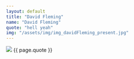 ```yaml
---
layout: default
title: "David Fleming"
name: "David Fleming"
quote: "hell yeah"
img: "/assets/img/img_davidFleming_present.jpg"
---
```


<img src = "{{ page.img }}">
{{ page.quote }}